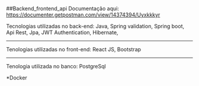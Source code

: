 ##Backend_frontend_api
Documentação aqui: https://documenter.getpostman.com/view/14374394/Uyxkkkyr


Tecnologias utilizadas no back-end:
Java,
Spring validation,
Spring boot,
Api Rest,
Jpa,
JWT Authentication,
Hibernate,

<hr>
Tenologias utilizadas no front-end:
React JS, Bootstrap
<hr>

Tenologia utilizada no banco:
PostgreSql


*Docker
